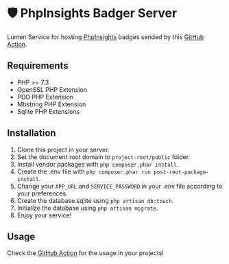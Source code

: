 # 🛡 PhpInsights Badger Server
Lumen Service for hosting [PhpInsights](https://github.com/nunomaduro/phpinsights) badges sended by this [GitHub Action](https://github.com/Lukasss93/phpinsights-badger-action). 

## Requirements
- PHP >= 7.3
- OpenSSL PHP Extension
- PDO PHP Extension
- Mbstring PHP Extension
- Sqlite PHP Extensions

## Installation
1. Clone this project in your server.
2. Set the document root domain to `project-root/public` folder.
3. Install vendor packages with `php composer.phar install`.
4. Create the .env file with `php composer.phar run post-root-package-install`.
5. Change your `APP_URL` and `SERVICE_PASSWORD` in your .env file according to your preferences.
6. Create the database.sqlite using `php artisan db:touch`.
7. Initialize the database using `php artisan migrate`.
8. Enjoy your service!

## Usage
Check the [GitHub Action](https://github.com/Lukasss93/phpinsights-badger-action) for the usage in your projects!
